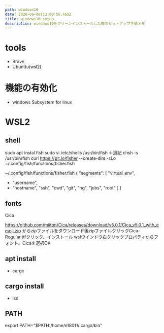 ```yaml
---
path: windows10
date: 2020-06-08T13:09:56.469Z
title: windows10 setup
description: windows10をクリーンインストールした際のセットアップ手順メモ
---
```

# tools
- Brave
- Ubunttu(wsl2)

# 機能の有効化
- windows Subsystem for linux

# WSL2
## shell

sudo apt instal fish
sudo vi /etc/shells
/usr/bin/fish <-追記
chsh -s /usr/bin/fish
curl https://git.io/fisher --create-dirs -sLo ~/.config/fish/functions/fisher.fish

~/.config/fish/functions/fisher.fish
{
  "segments": [
    "virtual_env",
-   "username",
-   "hostname",
    "ssh",
    "cwd",
    "git",
    "hg",
    "jobs",
    "root"
  ]
}

## fonts
Cica

https://github.com/miiton/Cica/releases/download/v5.0.1/Cica_v5.0.1_with_emoji.zip からzipファイルをダウンロード後zipファイルクリックCica-Regular.ttfクリック、インストール
wslウインドウ右クリックプロパティからフォント、Cicaを選択OK


## apt install
- cargo
## cargo install
- lsd

## PATH
export PATH="$PATH:/home/n18011/.cargo/bin"
